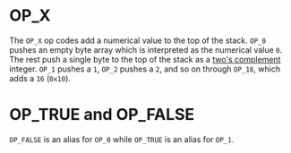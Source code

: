 # OP_X

The `OP_X` op codes add a numerical value to the top of the stack.  `OP_0` pushes an empty byte array which is interpreted as the numerical value `0`.  The rest push a single byte to the top of the stack as a [two's complement](https://en.wikipedia.org/wiki/Two%27s_complement) integer.  `OP_1` pushes a `1`, `OP_2` pushes a `2`, and so on through `OP_16`, which adds a `16` (`0x10`).

# OP_TRUE and OP_FALSE

`OP_FALSE` is an alias for `OP_0` while `OP_TRUE` is an alias for `OP_1`.